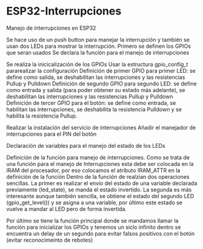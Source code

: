 # ESP32-Interrupciones
Manejo de interrupciones en ESP32

Se hace uso de un push button para manejar la interrupción y también se usan dos LEDs para mostrar la interrupción.
Primero se definen los GPIOs que seran usados
Se declara la función para el manejo de interrupciones

Se realiza la inicicalización de los GPIOs
  Usar la estructura gpio_config_t pararealizar la configuración
    Definición de primer GPIO para primer LED: se define como salida, se deshabilitan las interrupciones y las resistencias Pullup y Pulldown
    Definición de segundo GPIO para segundo LED: se define como entrada y salida (para poder obtener su estado más adelante), se deshabilitan las interrupciones y las resistencias Pullup y Pulldown
    Definición de tercer GPIO para el botón: se define como entrada, se habilitan las interrupciones, se deshabilita la resistencia Pulldown y se habilita la resistencia Pullup.

  Realizar la instalación del servicio de interrupciones
  Añadir el manejador de interrupciones para el PIN del botón

Declaración de variables para el manejo del estado de los LEDs

Definición de la función para manejo de interrupciones. Como se trata de una función para el manejo de Interrupciones esta debe ser colocada en la IRAM del procesador, por eso colocamos el atributo IRAM_ATTR en la definición de la función
  Dentro de la función de realzian dos operaciones sencillas.
    La primer es realizar el envío del estado de una variable declarada previamente (led_state), se manda el estado invertido.
    La segunda es más interesante aunque también sencilla, se obtiene el estado del segundo LED (gpio_get_level())  y se asigna a una variable, por último este estado se vuelve a mandar al LED pero de forma invertida.

Por último se tiene la función principal donde se mandamos llamar la función para inicializar los GPIOs y tenemos un siclo infinito dentro se encuentra un delay de un segundo para evitar falsos positivos con el botón (evitar reconocimeinto de rebotes)
